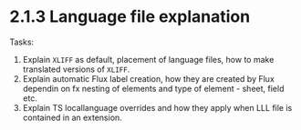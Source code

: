 2.1.3 Language file explanation
===============================

Tasks:

1. Explain `XLIFF` as default, placement of language files, how to make translated versions of `XLIFF`.
2. Explain automatic Flux label creation, how they are created by Flux dependin on fx nesting of elements and type of element - sheet, field etc.
3. Explain TS locallanguage overrides and how they apply when LLL file is contained in an extension.
